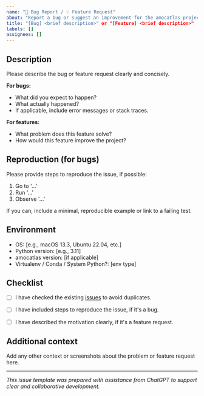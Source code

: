 ```yaml
---
name: "🐛 Bug Report / 💡 Feature Request"
about: "Report a bug or suggest an improvement for the amocatlas project"
title: "[Bug] <brief description>" or "[Feature] <brief description>"
labels: []
assignees: []
---
```


## Description

Please describe the bug or feature request clearly and concisely.

**For bugs:**
- What did you expect to happen?
- What actually happened?
- If applicable, include error messages or stack traces.

**For features:**
- What problem does this feature solve?
- How would this feature improve the project?


## Reproduction (for bugs)

Please provide steps to reproduce the issue, if possible:

1. Go to '...'
2. Run '...'
3. Observe '...'

If you can, include a minimal, reproducible example or link to a failing test.


## Environment

- OS: [e.g., macOS 13.3, Ubuntu 22.04, etc.]
- Python version: [e.g., 3.11]
- amocatlas version: [if applicable]
- Virtualenv / Conda / System Python?: [env type]


## Checklist

- [ ] I have checked the existing [issues](https://github.com/AMOCcommunity/amocatlas/issues) to avoid duplicates.
- [ ] I have included steps to reproduce the issue, if it's a bug.
- [ ] I have described the motivation clearly, if it's a feature request.


## Additional context

Add any other context or screenshots about the problem or feature request here.

---

*This issue template was prepared with assistance from ChatGPT to support clear and collaborative development.*

